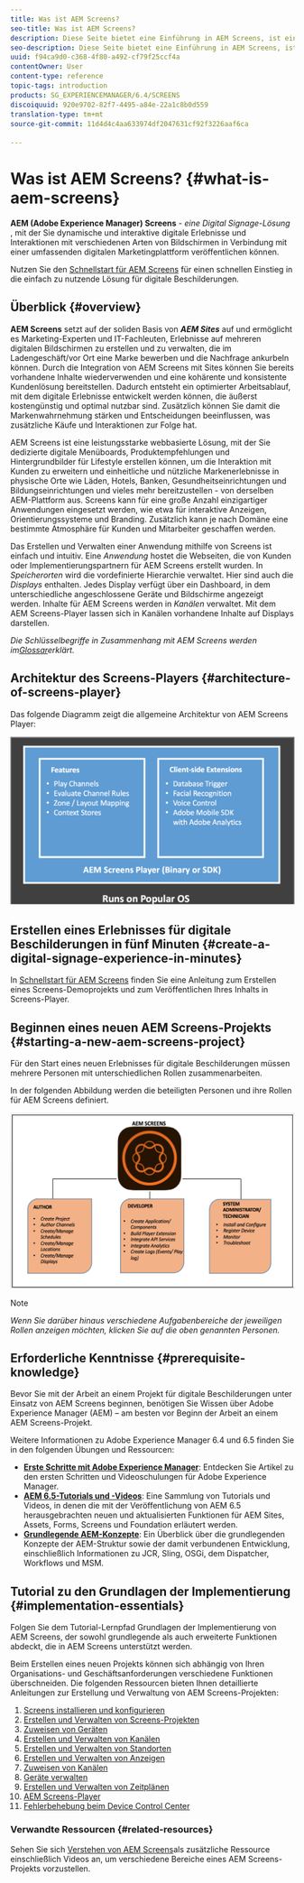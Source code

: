 ```yaml
---
title: Was ist AEM Screens?
seo-title: Was ist AEM Screens?
description: Diese Seite bietet eine Einführung in AEM Screens, ist eine Lösung für digitale Displays, mit der Sie dynamische und interaktive digitale Erlebnisse und Interaktionen unter Verwendung einer digitalen Marketingplattform auf unterschiedlichen Bildschirmen veröffentlichen können. Zudem erhalten Sie Informationen zur Screens-Architektur und zu den unterschiedlichen Rollen, die an der Projektentwicklung beteiligt sind.
seo-description: Diese Seite bietet eine Einführung in AEM Screens, ist eine Lösung für digitale Displays, mit der Sie dynamische und interaktive digitale Erlebnisse und Interaktionen unter Verwendung einer digitalen Marketingplattform auf unterschiedlichen Bildschirmen veröffentlichen können. Zudem erhalten Sie Informationen zur Screens-Architektur und zu den unterschiedlichen Rollen, die an der Projektentwicklung beteiligt sind.
uuid: f94ca9d0-c368-4f80-a492-cf79f25ccf4a
contentOwner: User
content-type: reference
topic-tags: introduction
products: SG_EXPERIENCEMANAGER/6.4/SCREENS
discoiquuid: 920e9702-82f7-4495-a84e-22a1c8b0d559
translation-type: tm+mt
source-git-commit: 11d4d4c4aa633974df2047631cf92f3226aaf6ca

---
```



# Was ist AEM Screens? {#what-is-aem-screens}

**AEM (Adobe Experience Manager) Screens** - *eine Digital Signage-Lösung* , mit der Sie dynamische und interaktive digitale Erlebnisse und Interaktionen mit verschiedenen Arten von Bildschirmen in Verbindung mit einer umfassenden digitalen Marketingplattform veröffentlichen können.

Nutzen Sie den [Schnellstart für AEM Screens](kickstart-for-aem-screens.md) für einen schnellen Einstieg in die einfach zu nutzende Lösung für digitale Beschilderungen.

## Überblick {#overview}

**AEM Screens** setzt auf der soliden Basis von ***AEM Sites*** auf und ermöglicht es Marketing-Experten und IT-Fachleuten, Erlebnisse auf mehreren digitalen Bildschirmen zu erstellen und zu verwalten, die im Ladengeschäft/vor Ort eine Marke bewerben und die Nachfrage ankurbeln können. Durch die Integration von AEM Screens mit Sites können Sie bereits vorhandene Inhalte wiederverwenden und eine kohärente und konsistente Kundenlösung bereitstellen. Dadurch entsteht ein optimierter Arbeitsablauf, mit dem digitale Erlebnisse entwickelt werden können, die äußerst kostengünstig und optimal nutzbar sind. Zusätzlich können Sie damit die Markenwahrnehmung stärken und Entscheidungen beeinflussen, was zusätzliche Käufe und Interaktionen zur Folge hat.

AEM Screens ist eine leistungsstarke webbasierte Lösung, mit der Sie dedizierte digitale Menüboards, Produktempfehlungen und Hintergrundbilder für Lifestyle erstellen können, um die Interaktion mit Kunden zu erweitern und einheitliche und nützliche Markenerlebnisse in physische Orte wie Läden, Hotels, Banken, Gesundheitseinrichtungen und Bildungseinrichtungen und vieles mehr bereitzustellen - von derselben AEM-Plattform aus. Screens kann für eine große Anzahl einzigartiger Anwendungen eingesetzt werden, wie etwa für interaktive Anzeigen, Orientierungssysteme und Branding. Zusätzlich kann je nach Domäne eine bestimmte Atmosphäre für Kunden und Mitarbeiter geschaffen werden.

Das Erstellen und Verwalten einer Anwendung mithilfe von Screens ist einfach und intuitiv. Eine *Anwendung* hostet die Webseiten, die von Kunden oder Implementierungspartnern für AEM Screens erstellt wurden. In *Speicherorten* wird die vordefinierte Hierarchie verwaltet. Hier sind auch die *Displays* enthalten. Jedes Display verfügt über ein Dashboard, in dem unterschiedliche angeschlossene Geräte und Bildschirme angezeigt werden. Inhalte für AEM Screens werden in *Kanälen* verwaltet. Mit dem AEM Screens-Player lassen sich in Kanälen vorhandene Inhalte auf Displays darstellen.

*Die Schlüsselbegriffe in Zusammenhang mit AEM Screens werden im[Glossar](screens-glossary.md)erklärt.*

## Architektur des Screens-Players {#architecture-of-screens-player}

Das folgende Diagramm zeigt die allgemeine Architektur von AEM Screens Player:

![chlimage_1-40](assets/chlimage_1-40.png)

## Erstellen eines Erlebnisses für digitale Beschilderungen in fünf Minuten {#create-a-digital-signage-experience-in-minutes}

In [Schnellstart für AEM Screens](kickstart-for-aem-screens.md) finden Sie eine Anleitung zum Erstellen eines Screens-Demoprojekts und zum Veröffentlichen Ihres Inhalts in Screens-Player.

## Beginnen eines neuen AEM Screens-Projekts {#starting-a-new-aem-screens-project}

Für den Start eines neuen Erlebnisses für digitale Beschilderungen müssen mehrere Personen mit unterschiedlichen Rollen zusammenarbeiten.

In der folgenden Abbildung werden die beteiligten Personen und ihre Rollen für AEM Screens definiert. 

![chlimage_1-41](assets/chlimage_1-41.png)

>[!NOTE]
>
>*Wenn Sie darüber hinaus verschiedene Aufgabenbereiche der jeweiligen Rollen anzeigen möchten, klicken Sie auf die oben genannten Personen.*

## Erforderliche Kenntnisse {#prerequisite-knowledge}

Bevor Sie mit der Arbeit an einem Projekt für digitale Beschilderungen unter Einsatz von AEM Screens beginnen, benötigen Sie Wissen über Adobe Experience Manager (AEM) – am besten vor Beginn der Arbeit an einem AEM Screens-Projekt.

Weitere Informationen zu Adobe Experience Manager 6.4 und 6.5 finden Sie in den folgenden Übungen und Ressourcen:

* **[Erste Schritte mit Adobe Experience Manager](https://helpx.adobe.com/experience-manager/get-started.html)**: Entdecken Sie Artikel zu den ersten Schritten und Videoschulungen für Adobe Experience Manager.
* **[AEM 6.5-Tutorials und -Videos](https://helpx.adobe.com/experience-manager/kt/index/aem-6-5-videos.html)**: Eine Sammlung von Tutorials und Videos, in denen die mit der Veröffentlichung von AEM 6.5 herausgebrachten neuen und aktualisierten Funktionen für AEM Sites, Assets, Forms, Screens und Foundation erläutert werden.
* **[Grundlegende AEM-Konzepte](https://docs.adobe.com/content/help/en/experience-manager-64/developing/introduction/the-basics.html)**: Ein Überblick über die grundlegenden Konzepte der AEM-Struktur sowie der damit verbundenen Entwicklung, einschließlich Informationen zu JCR, Sling, OSGi, dem Dispatcher, Workflows und MSM.

## Tutorial zu den Grundlagen der Implementierung {#implementation-essentials}

Folgen Sie dem Tutorial-Lernpfad Grundlagen der Implementierung von AEM Screens, der sowohl grundlegende als auch erweiterte Funktionen abdeckt, die in AEM Screens unterstützt werden.

Beim Erstellen eines neuen Projekts können sich abhängig von Ihren Organisations- und Geschäftsanforderungen verschiedene Funktionen überschneiden. Die folgenden Ressourcen bieten Ihnen detaillierte Anleitungen zur Erstellung und Verwaltung von AEM Screens-Projekten:

1. [Screens installieren und konfigurieren](configuring-screens-introduction.md) 
1. [Erstellen und Verwalten von Screens-Projekten](creating-a-screens-project.md)
1. [Zuweisen von Geräten](managing-devices.md)
1. [Erstellen und Verwalten von Kanälen](managing-channels.md)
1. [Erstellen und Verwalten von Standorten](managing-locations.md)
1. [Erstellen und Verwalten von Anzeigen](managing-displays.md)
1. [Zuweisen von Kanälen](channel-assignment.md)
1. [Geräte verwalten](managing-devices.md)
1. [Erstellen und Verwalten von Zeitplänen](managing-schedules.md)
1. [AEM Screens-Player](working-with-screens-player.md)
1. [Fehlerbehebung beim Device Control Center](monitoring-screens.md)


### Verwandte Ressourcen {#related-resources}

Sehen Sie sich [Verstehen von AEM Screens](screens-concepts-feature-video-understand.md)als zusätzliche Ressource einschließlich Videos an, um verschiedene Bereiche eines AEM Screens-Projekts vorzustellen.
